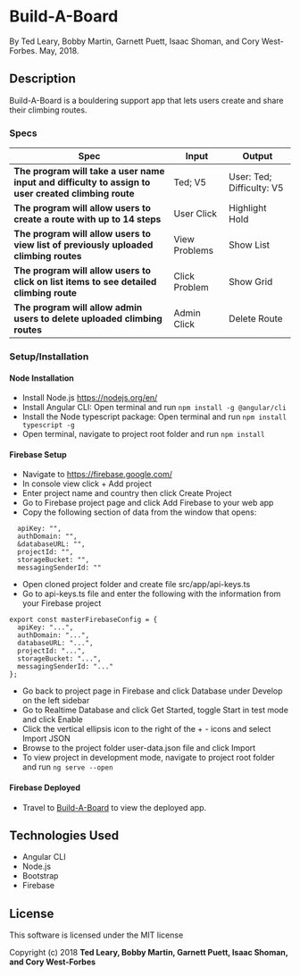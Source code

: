 # Build-A-Board

By Ted Leary, Bobby Martin, Garnett Puett, Isaac Shoman, and Cory West-Forbes. May, 2018.

## Description

Build-A-Board is a bouldering support app that lets users create and share their climbing routes.

### Specs
| Spec | Input | Output |
| --- | --- | --- |
|**The program will take a user name input and difficulty to assign to user created climbing route**| Ted; V5 | User: Ted; Difficulty: V5 |
|**The program will allow users to create a route with up to 14 steps**| User Click | Highlight Hold |
|**The program will allow users to view list of previously uploaded climbing routes**| View Problems | Show List |
|**The program will allow users to click on list items to see detailed climbing route**| Click Problem | Show Grid |
|**The program will allow admin users to delete uploaded climbing routes**| Admin Click | Delete Route |

### Setup/Installation

#### Node Installation
* Install Node.js <a href="https://nodejs.org/en/">https://nodejs.org/en/</a>
* Install Angular CLI: Open terminal and run `npm install -g @angular/cli`
* Install the Node typescript package: Open terminal and run `npm install typescript -g`
* Open terminal, navigate to project root folder and run `npm install`

#### Firebase Setup
* Navigate to https://firebase.google.com/
* In console view click + Add project
* Enter project name and country then click Create Project
* Go to Firebase project page and click Add Firebase to your web app
* Copy the following section of data from the window that opens:<br>
```
  apiKey: "",
  authDomain: "",
  &databaseURL: "",
  projectId: "",
  storageBucket: "",
  messagingSenderId: ""
```
* Open cloned project folder and create file src/app/api-keys.ts
* Go to api-keys.ts file and enter the following with the information from your Firebase project
```
export const masterFirebaseConfig = {
  apiKey: "...",
  authDomain: "...",
  databaseURL: "...",
  projectId: "...",
  storageBucket: "...",
  messagingSenderId: "..."
};
```


* Go back to project page in Firebase and click Database under Develop on the left sidebar
* Go to Realtime Database and click Get Started, toggle Start in test mode and click Enable
* Click the vertical ellipsis icon to the right of the + - icons and select Import JSON
* Browse to the project folder user-data.json file and click Import
* To view project in development mode, navigate to project root folder and run `ng serve --open`

#### Firebase Deployed
* Travel to <a href="https://bouldering-generator.firebaseapp.com/">Build-A-Board</a> to view the deployed app.


## Technologies Used

* Angular CLI
* Node.js
* Bootstrap
* Firebase

## License

This software is licensed under the MIT license

Copyright (c) 2018 **Ted Leary, Bobby Martin, Garnett Puett, Isaac Shoman, and Cory West-Forbes**
